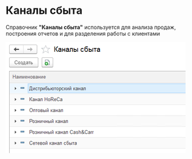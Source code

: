 # Каналы сбыта

Справочник **"Каналы сбыта"** используется для анализа продаж, построения отчетов и для разделения работы с клиентами

[![1][1]][1]

[1]: DistribChannel.assets\1.png
